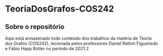 # TeoriaDosGrafos-COS242

## Sobre o repositório

Aqui está armazenado todo conteúdo dos trabalhos da matéria de Teoria dos Grafos (COS242), lecionada pelos professores Daniel Ratton Figueiredo e Fábio Happ Botler no período de 2021.2 
